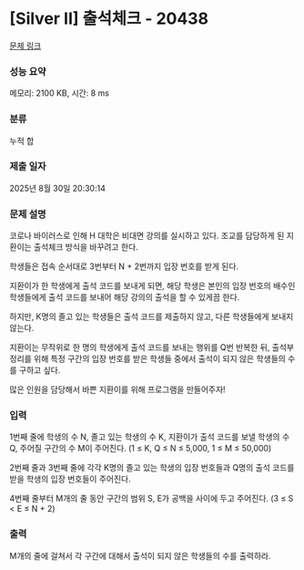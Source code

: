 # [Silver II] 출석체크 - 20438 

[문제 링크](https://www.acmicpc.net/problem/20438) 

### 성능 요약

메모리: 2100 KB, 시간: 8 ms

### 분류

누적 합

### 제출 일자

2025년 8월 30일 20:30:14

### 문제 설명

<p>코로나 바이러스로 인해 H 대학은 비대면 강의를 실시하고 있다. 조교를 담당하게 된 지환이는 출석체크 방식을 바꾸려고 한다.</p>

<p>학생들은 접속 순서대로 3번부터 N + 2번까지 입장 번호를 받게 된다.</p>

<p>지환이가 한 학생에게 출석 코드를 보내게 되면, 해당 학생은 본인의 입장 번호의 배수인 학생들에게 출석 코드를 보내어 해당 강의의 출석을 할 수 있게끔 한다.</p>

<p>하지만, K명의 졸고 있는 학생들은 출석 코드를 제출하지 않고, 다른 학생들에게 보내지 않는다.</p>

<p>지환이는 무작위로 한 명의 학생에게 출석 코드를 보내는 행위를 Q번 반복한 뒤, 출석부 정리를 위해 특정 구간의 입장 번호를 받은 학생들 중에서 출석이 되지 않은 학생들의 수를 구하고 싶다.</p>

<p>많은 인원을 담당해서 바쁜 지환이를 위해 프로그램을 만들어주자!</p>

### 입력 

 <p>1번째 줄에 학생의 수 N, 졸고 있는 학생의 수 K, 지환이가 출석 코드를 보낼 학생의 수 Q, 주어질 구간의 수 M이 주어진다. (1 ≤ K, Q ≤ N ≤ 5,000, 1 ≤ M ≤ 50,000)</p>

<p>2번째 줄과 3번째 줄에 각각 K명의 졸고 있는 학생의 입장 번호들과 Q명의 출석 코드를 받을 학생의 입장 번호들이 주어진다.</p>

<p>4번째 줄부터 M개의 줄 동안 구간의 범위 S, E가 공백을 사이에 두고 주어진다. (3 ≤ S < E ≤ N + 2)</p>

### 출력 

 <p>M개의 줄에 걸쳐서 각 구간에 대해서 출석이 되지 않은 학생들의 수를 출력하라.</p>

